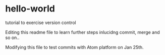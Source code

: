 # hello-world
tutorial to exercise version control

Editing this readme file to learn further steps inlucidng commit, merge and so on..

Modifying this file to test commits with Atom platform on Jan 25th.
